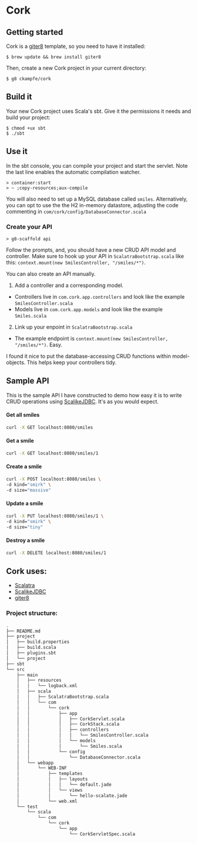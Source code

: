 # Cork #


## Getting started ##

Cork is a [giter8](https://github.com/n8han/giter8) template, so you need to have it installed:

```
$ brew update && brew install giter8
```
Then, create a new Cork project in your current directory:

```
$ g8 ckampfe/cork
```

## Build it ##
Your new Cork project uses Scala's sbt. Give it the permissions it needs and build your project:

```
$ chmod +ux sbt
$ ./sbt
```

## Use it ##
In the sbt console, you can compile your project and start the servlet. Note the last line enables the automatic compilation watcher.

```
> container:start
> ~ ;copy-resources;aux-compile
```

You will also need to set up a MySQL database called `smiles`. Alternatively, you can opt to use the the H2 in-memory datastore, adjusting the code commenting in `com/cork/config/DatabaseConnector.scala`



### Create your API ###

```
> g8-scaffold api
```

Follow the prompts, and, you should have a new CRUD API model and controller.
Make sure to hook up your API in `ScalatraBootstrap.scala` like this:
`context.mount(new SmilesController, "/smiles/*")`.

You can also create an API manually.

1. Add a controller and a corresponding model.
  - Controllers live in `com.cork.app.controllers` and look like the example `SmilesController.scala`
  - Models live in `com.cork.app.models` and look like the example `Smiles.scala`

2. Link up your enpoint in `ScalatraBootstrap.scala`
  - The example endpoint is `context.mount(new SmilesController, "/smiles/*")`. Easy.


I found it nice to put the database-accessing CRUD functions within model-objects. This helps keep your controllers tidy.

## Sample API ##

This is the sample API I have constructed to demo how easy it is to write CRUD operations using [ScalikeJDBC](http://scalikejdbc.org/). It's as you would expect.

#### Get all smiles
```sh
curl -X GET localhost:8080/smiles
```

#### Get a smile
```sh
curl -X GET localhost:8080/smiles/1
```

#### Create a smile
```sh
curl -X POST localhost:8080/smiles \
-d kind="smirk" \
-d size="massive"
```

#### Update a smile
```sh
curl -X PUT localhost:8080/smiles/1 \
-d kind="smirk" \
-d size="tiny"
```

#### Destroy a smile
```sh
curl -X DELETE localhost:8080/smiles/1
```

## Cork uses: ##
- [Scalatra](http://scalatra.org/)
- [ScalikeJDBC](http://scalikejdbc.org/)
- [giter8](https://github.com/n8han/giter8)

### Project structure: ###
```sh
.
├── README.md
├── project
│   ├── build.properties
│   ├── build.scala
│   ├── plugins.sbt
│   └── project
├── sbt
└── src
    ├── main
    │   ├── resources
    │   │   └── logback.xml
    │   ├── scala
    │   │   ├── ScalatraBootstrap.scala
    │   │   └── com
    │   │       └── cork
    │   │           ├── app
    │   │           │   ├── CorkServlet.scala
    │   │           │   ├── CorkStack.scala
    │   │           │   ├── controllers
    │   │           │   │   └── SmilesController.scala
    │   │           │   └── models
    │   │           │       └── Smiles.scala
    │   │           └── config
    │   │               └── DatabaseConnector.scala
    │   └── webapp
    │       └── WEB-INF
    │           ├── templates
    │           │   ├── layouts
    │           │   │   └── default.jade
    │           │   └── views
    │           │       └── hello-scalate.jade
    │           └── web.xml
    └── test
        └── scala
            └── com
                └── cork
                    └── app
                        └── CorkServletSpec.scala
```

